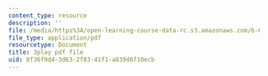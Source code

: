 ```yaml
---
content_type: resource
description: ''
file: /media/https%3A/open-learning-course-data-rc.s3.amazonaws.com/6-02-introduction-to-eecs-ii-digital-communication-systems-fall-2012/8f36f9d43d632f8341f1a839d6f10ecb_RG3CkwIDYfI.pdf
file_type: application/pdf
resourcetype: Document
title: 3play pdf file
uid: 8f36f9d4-3d63-2f83-41f1-a839d6f10ecb
---
```


